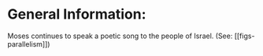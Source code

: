 # General Information:

Moses continues to speak a poetic song to the people of Israel. (See: [[figs-parallelism]])